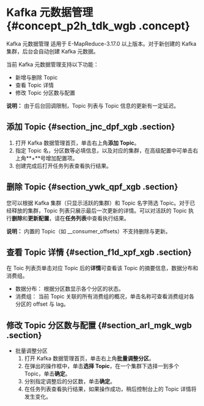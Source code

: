# Kafka 元数据管理 {#concept_p2h_tdk_wgb .concept}

Kafka 元数据管理 适用于 E-MapReduce-3.17.0 以上版本。对于新创建的 Kafka 集群，后台会自动创建 Kafka 元数据。

当前 Kafka 元数据管理支持以下功能：

-   新增与删除 Topic
-   查看 Topic 详情
-   修改 Topic 分区数与配置

**说明：** 由于后台回调限制，Topic 列表与 Topic 信息的更新有一定延迟。

## 添加 Topic {#section_jnc_dpf_xgb .section}

1.  打开 Kafka 数据管理首页，单击右上角**添加 Topic**。
2.  指定 Topic 名，分区数等必填信息，以及对应的集群，在高级配置中可单击右上角**+**号增加配置项。
3.  创建完成后打开任务列表查看执行结果。

## 删除 Topic {#section_ywk_qpf_xgb .section}

您可以根据 Kafka 集群（只显示活跃的集群）和 Topic 名字筛选 Topic。对于已经释放的集群，Topic 列表只展示最后一次更新的详情。可以对活跃的 Topic 执行**删除**和**更新配置**，请在**任务列表**中查看执行结果。

**说明：** 内置的 Topic（如 \_\_consumer\_offsets）不支持删除与更新。

## 查看 Topic 详情 {#section_f1d_xpf_xgb .section}

在 Toic 列表页单击对应 Topic 后的**详情**可查看该 Topic 的摘要信息，数据分布和消费组。

-   数据分布： 根据分区数显示各个分区的状态。
-   消费组： 当前 Topic 关联的所有消费组的概况，单击名称可查看消费组对各分区的 offset 与 lag。

## 修改 Topic 分区数与配置 {#section_arl_mgk_wgb .section}

-   批量调整分区
    1.  打开 Kafka 数据管理首页，单击右上角**批量调整分区**。
    2.  在弹出的操作框中，单击**选择 Topic**，在一个集群下选择一到多个 Topic，单击**确定**。
    3.  分别指定调整后的分区数，单击**确定**。
    4.  在任务列表查看执行结果，如果操作成功，稍后控制台上的 Topic 详情将发生变化。

